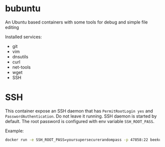 # bubuntu
An Ubuntu based containers with some tools for debug and simple file editing


Installed services:
* git
* vim
* dnsutils
* curl
* net-tools
* wget
* SSH

# SSH
This container expose an SSH daemon that has `PermitRootLogin yes` and `PasswordAuthentication`. Do not leave it running.
SSH daemon is started by default. The root password is configured with env variable `SSH_ROOT_PASS`.

Example:
```bash
docker run -e SSH_ROOT_PASS=yoursupersecurerandompass -p 47858:22 beekube/bubuntu
```
